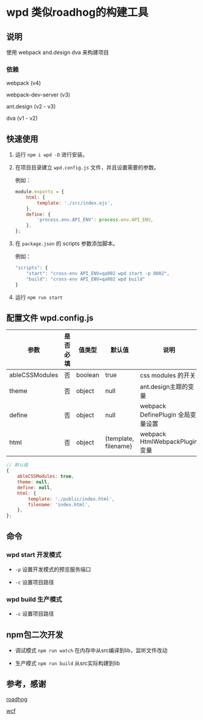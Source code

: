 # wpd 类似roadhog的构建工具

## 说明

使用 webpack and.design dva 来构建项目

### 依赖

webpack (v4)

webpack-dev-server (v3)

ant.design (v2 - v3)

dva (v1 - v2)

## 快速使用

1. 运行 `npm i wpd -D` 进行安装。

2. 在项目目录建立 `wpd.config.js` 文件，并且设置需要的参数。

    例如：
    ```js
    module.exports = {
        html: {
            template: './src/index.ejs',
        },
        define: {
            'process.env.API_ENV': process.env.API_ENV,
        },
    };
    ```

3. 在 `package.json` 的 scripts 参数添加脚本。

    例如：
    ```js
    "scripts": {
        "start": "cross-env API_ENV=qa002 wpd start -p 8002",
        "build": "cross-env API_ENV=qa002 wpd build"
    }
    ```
4. 运行 `npm run start`

## 配置文件 wpd.config.js

| 参数 | 是否必填 | 值类型 | 默认值 | 说明 |
| --- | --- | --- | --- | --- |
| ableCSSModules | 否 | boolean | true | css modules 的开关 |
| theme | 否 | object | null | ant.design主题的变量 |
| define | 否 | object | null | webpack DefinePlugin 全局变量设置 |
| html | 否| object | {template, filename} | webpack HtmlWebpackPlugin 变量 |

```js
// 默认值
{
    ableCSSModules: true,
    theme: null,
    define: null,
    html: {
        template: './public/index.html',
        filename: 'index.html',
    },
};
```

## 命令

### wpd start 开发模式

- `-p` 设置开发模式的预览服务端口

- `-c` 设置项目路径

### wpd build 生产模式

- `-c` 设置项目路径

## npm包二次开发

- 调试模式 `npm run watch` 在内存中从src编译到lib，监听文件改动

- 生产模式 `npm run build` 从src实际构建到lib

## 参考，感谢

[roadhog](https://github.com/sorrycc/roadhog)

[wcf](https://github.com/liangklfangl/wcf)